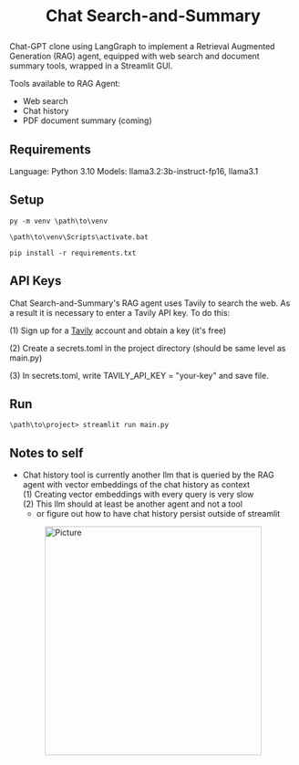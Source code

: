
<h1> <p style="text-align:center;"> Chat Search-and-Summary <p> </h1>

Chat-GPT clone using LangGraph to implement a Retrieval Augmented Generation (RAG) agent, equipped with web search and document summary tools, wrapped in a Streamlit GUI.

Tools available to RAG Agent:
- Web search
- Chat history
- PDF document summary (coming)

## Requirements
Language: Python 3.10
Models: llama3.2:3b-instruct-fp16, llama3.1

## Setup
```
py -m venv \path\to\venv

\path\to\venv\Scripts\activate.bat

pip install -r requirements.txt
```

## API Keys

Chat Search-and-Summary's RAG agent uses Tavily to search the web.  As a result it is necessary to enter a Tavily API key.  To do this:

(1) Sign up for a [Tavily](https://docs.tavily.com/docs/welcome#getting-started) account and obtain a key (it's free)

(2) Create a secrets.toml in the project directory (should be same level as main.py)

(3) In secrets.toml, write TAVILY_API_KEY = "your-key" and save file.


## Run
```\path\to\project> streamlit run main.py```

## Notes to self
- Chat history tool is currently another llm that is queried by the RAG agent with vector embeddings of the chat history as context  
(1) Creating vector embeddings with every query is very slow\
(2) This llm should at least be another agent and not a tool
    - or figure out how to have chat history persist outside of streamlit

<img src="chat-search-and-summary.png" 
        alt="Picture" 
        width="380" 
        height="401" 
        style="display: block; margin: 0 auto" />
